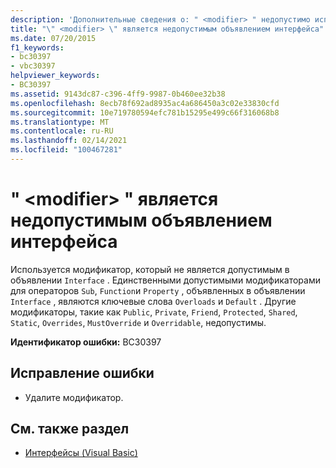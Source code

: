 ```yaml
---
description: 'Дополнительные сведения о: " <modifier> " недопустимо использовать в объявлении интерфейса'
title: "\" <modifier> \" является недопустимым объявлением интерфейса"
ms.date: 07/20/2015
f1_keywords:
- bc30397
- vbc30397
helpviewer_keywords:
- BC30397
ms.assetid: 9143dc87-c396-4ff9-9987-0b460ee32b38
ms.openlocfilehash: 8ecb78f692ad8935ac4a686450a3c02e33830cfd
ms.sourcegitcommit: 10e719780594efc781b15295e499c66f316068b8
ms.translationtype: MT
ms.contentlocale: ru-RU
ms.lasthandoff: 02/14/2021
ms.locfileid: "100467281"
---
```

# <a name="modifier-is-not-valid-on-an-interface-declaration"></a>" \<modifier> " является недопустимым объявлением интерфейса

Используется модификатор, который не является допустимым в объявлении `Interface` . Единственными допустимыми модификаторами для операторов `Sub`, `Function`и `Property` , объявленных в объявлении `Interface` , являются ключевые слова `Overloads` и `Default` . Другие модификаторы, такие как `Public`, `Private`, `Friend`, `Protected`, `Shared`, `Static`, `Overrides`, `MustOverride` и `Overridable`, недопустимы.  
  
 **Идентификатор ошибки:** BC30397  
  
## <a name="to-correct-this-error"></a>Исправление ошибки  
  
- Удалите модификатор.  
  
## <a name="see-also"></a>См. также раздел

- [Интерфейсы (Visual Basic)](../programming-guide/language-features/interfaces/index.md)
